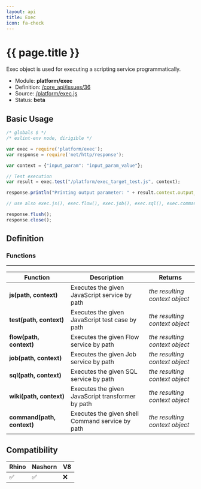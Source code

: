 ```yaml
---
layout: api
title: Exec
icon: fa-check
---
```


{{ page.title }}
===

Exec object is used for executing a scripting service programmatically.

- Module: **platform/exec**
- Definition: [/core_api/issues/36](https://github.com/dirigiblelabs/core_api/issues/36)
- Source: [/platform/exec.js](https://github.com/dirigiblelabs/core_api/blob/master/core_api/ScriptingServices/platform/exec.js)
- Status: **beta**

Basic Usage
---

```javascript
/* globals $ */
/* eslint-env node, dirigible */

var exec = require('platform/exec');
var response = require('net/http/response');

var context = {"input_param": "input_param_value"};

// Test execution
var result = exec.test("/platform/exec_target_test.js", context);

response.println("Printing output parameter: " + result.context.output_param);

// use also exec.js(), exec.flow(), exec.job(), exec.sql(), exec.command() ...

response.flush();
response.close();
```

Definition
---

### Functions

---

Function     | Description | Returns
------------ | ----------- | --------
**js(path, context)**   | Executes the given JavaScript service by path | *the resulting context object*
**test(path, context)**   | Executes the given JavaScript test case by path | *the resulting context object*
**flow(path, context)**   | Executes the given Flow service by path | *the resulting context object*
**job(path, context)**   | Executes the given Job service by path | *the resulting context object*
**sql(path, context)**   | Executes the given SQL service by path | *the resulting context object*
**wiki(path, context)**   | Executes the given JavaScript transformer by path | *the resulting context object*
**command(path, context)**   | Executes the given shell Command service by path | *the resulting context object*



Compatibility
---

Rhino | Nashorn | V8
----- | ------- | --------
 ✅  | ✅  | ❌
